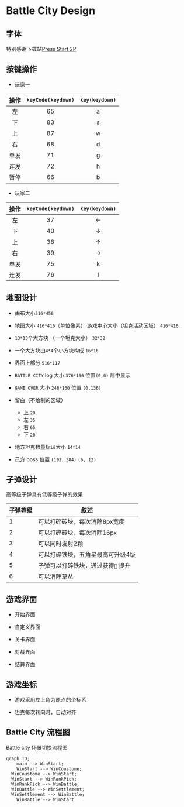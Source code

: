 # Battle City Design

## 字体

特别感谢下载站[Press Start 2P](https://www.onlinedown.net/soft/1121982.htm)  

## 按键操作

- 玩家一

| 操作  | `keyCode(keydown)` | `key(keydown)` |
| :---: | :----------------: | :------------: |
|  左   |         65         |       a        |
|  下   |         83         |       s        |
|  上   |         87         |       w        |
|  右   |         68         |       d        |
| 单发  |         71         |       g        |
| 连发  |         72         |       h        |
| 暂停  |         66         |       b        |

- 玩家二

| 操作  | `keyCode(keydown)` | `key(keydown)` |
| :---: | :----------------: | :------------: |
|  左   |         37         |       ←        |
|  下   |         40         |       ↓        |
|  上   |         38         |       ↑        |
|  右   |         39         |       →        |
| 单发  |         75         |       k        |
| 连发  |         76         |       l        |

## 地图设计

- 画布大小`516*456`
- 地图大小 `416*416`（单位像素） 游戏中心大小（坦克活动区域） `416*416`
- `13*13`个大方块 （一个坦克大小） `32*32`
- 一个大方块由`4*4`个小方块构成 `16*16`
- 界面上部分 `516*117`
- `BATTLE CITY` log 大小 `376*136` 位置`(0,0)` 居中显示
- `GAME OVER` 大小 `248*160` 位置 `(0,136)`
- 留白（不绘制的区域）

  - 上 `20`
  - 左 `35`
  - 右 `65`
  - 下 `20`
- 地方坦克数量标识大小 `14*14`
- 己方 boss 位置 `(192，384)` `(6, 12)`

## 子弹设计

高等级子弹具有低等级子弹的效果

| 子弹等级 | 叙述                               |
| -------- | ---------------------------------- |
| 1        | 可以打碎砖块，每次消除8px宽度      |
| 2        | 可以打碎砖块，每次消除16px         |
| 3        | 可以同时发射2颗                    |
| 4        | 可以打碎铁块，五角星最高可升级4级  |
| 5        | 子弹可以打碎铁块，通过获得`🔫` 提升 |
| 6        | 可以消除草丛                       |

## 游戏界面

- 开始界面

- 自定义界面

- 关卡界面

- 对战界面

- 结算界面

## 游戏坐标

- 游戏采用左上角为原点的坐标系

- 坦克每次转向时，自动对齐

## Battle City 流程图

Battle city 场景切换流程图

```mermaid
graph TD;
	main --> WinStart;
	WinStart --> WinCoustome;
  WinCoustome --> WinStart;
  WinStart --> WinRankPick;
  WinRankPick --> WinBattle;
  WinBattle --> WinSettlement;
  WinSettlement --> WinBattle;
	WinBattle --> WinStart
```

